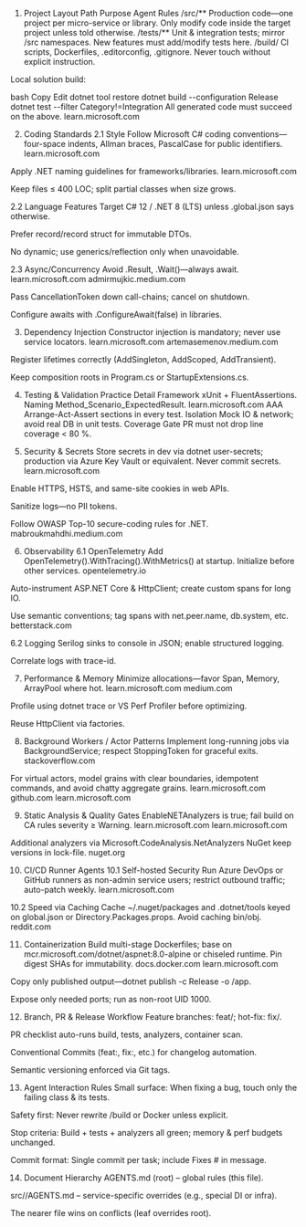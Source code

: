 1. Project Layout
Path	Purpose	Agent Rules
/src/**	Production code—one project per micro-service or library.	Only modify code inside the target project unless told otherwise.
/tests/**	Unit & integration tests; mirror /src namespaces.	New features must add/modify tests here.
/build/	CI scripts, Dockerfiles, .editorconfig, .gitignore.	Never touch without explicit instruction.

Local solution build:

bash
Copy
Edit
dotnet tool restore
dotnet build --configuration Release
dotnet test --filter Category!=Integration
All generated code must succeed on the above. 
learn.microsoft.com

2. Coding Standards
2.1 Style
Follow Microsoft C# coding conventions—four-space indents, Allman braces, PascalCase for public identifiers. 
learn.microsoft.com

Apply .NET naming guidelines for frameworks/libraries. 
learn.microsoft.com

Keep files ≤ 400 LOC; split partial classes when size grows.

2.2 Language Features
Target C# 12 / .NET 8 (LTS) unless .global.json says otherwise.

Prefer record/record struct for immutable DTOs.

No dynamic; use generics/reflection only when unavoidable.

2.3 Async/Concurrency
Avoid .Result, .Wait()—always await. 
learn.microsoft.com
admirmujkic.medium.com

Pass CancellationToken down call-chains; cancel on shutdown.

Configure awaits with .ConfigureAwait(false) in libraries.

3. Dependency Injection
Constructor injection is mandatory; never use service locators. 
learn.microsoft.com
artemasemenov.medium.com

Register lifetimes correctly (AddSingleton, AddScoped, AddTransient).

Keep composition roots in Program.cs or StartupExtensions.cs.

4. Testing & Validation
Practice	Detail
Framework	xUnit + FluentAssertions.
Naming	Method_Scenario_ExpectedResult. 
learn.microsoft.com
AAA	Arrange-Act-Assert sections in every test.
Isolation	Mock IO & network; avoid real DB in unit tests.
Coverage Gate	PR must not drop line coverage < 80 %.

5. Security & Secrets
Store secrets in dev via dotnet user-secrets; production via Azure Key Vault or equivalent. Never commit secrets. 
learn.microsoft.com

Enable HTTPS, HSTS, and same-site cookies in web APIs.

Sanitize logs—no PII tokens.

Follow OWASP Top-10 secure-coding rules for .NET. 
mabroukmahdhi.medium.com

6. Observability
6.1 OpenTelemetry
Add OpenTelemetry().WithTracing().WithMetrics() at startup. Initialize before other services. 
opentelemetry.io

Auto-instrument ASP.NET Core & HttpClient; create custom spans for long IO.

Use semantic conventions; tag spans with net.peer.name, db.system, etc. 
betterstack.com

6.2 Logging
Serilog sinks to console in JSON; enable structured logging.

Correlate logs with trace-id.

7. Performance & Memory
Minimize allocations—favor Span<T>, Memory<T>, ArrayPool where hot. 
learn.microsoft.com
medium.com

Profile using dotnet trace or VS Perf Profiler before optimizing.

Reuse HttpClient via factories.

8. Background Workers / Actor Patterns
Implement long-running jobs via BackgroundService; respect StoppingToken for graceful exits. 
stackoverflow.com

For virtual actors, model grains with clear boundaries, idempotent commands, and avoid chatty aggregate grains. 
learn.microsoft.com
github.com
learn.microsoft.com

9. Static Analysis & Quality Gates
EnableNETAnalyzers is true; fail build on CA rules severity ≥ Warning. 
learn.microsoft.com
learn.microsoft.com

Additional analyzers via Microsoft.CodeAnalysis.NetAnalyzers NuGet keep versions in lock-file. 
nuget.org

10. CI/CD Runner Agents
10.1 Self-hosted Security
Run Azure DevOps or GitHub runners as non-admin service users; restrict outbound traffic; auto-patch weekly. 
learn.microsoft.com

10.2 Speed via Caching
Cache ~/.nuget/packages and .dotnet/tools keyed on global.json or Directory.Packages.props. Avoid caching bin/obj. 
reddit.com

11. Containerization
Build multi-stage Dockerfiles; base on mcr.microsoft.com/dotnet/aspnet:8.0-alpine or chiseled runtime. Pin digest SHAs for immutability. 
docs.docker.com
learn.microsoft.com

Copy only published output—dotnet publish -c Release -o /app.

Expose only needed ports; run as non-root UID 1000.

12. Branch, PR & Release Workflow
Feature branches: feat/<ticket-id>; hot-fix: fix/<issue>.

PR checklist auto-runs build, tests, analyzers, container scan.

Conventional Commits (feat:, fix:, etc.) for changelog automation.

Semantic versioning enforced via Git tags.

13. Agent Interaction Rules
Small surface: When fixing a bug, touch only the failing class & its tests.

Safety first: Never rewrite /build or Docker unless explicit.

Stop criteria: Build + tests + analyzers all green; memory & perf budgets unchanged.

Commit format: Single commit per task; include Fixes #<issue> in message.

14. Document Hierarchy
AGENTS.md (root) – global rules (this file).

src/<service>/AGENTS.md – service-specific overrides (e.g., special DI or infra).

The nearer file wins on conflicts (leaf overrides root).
